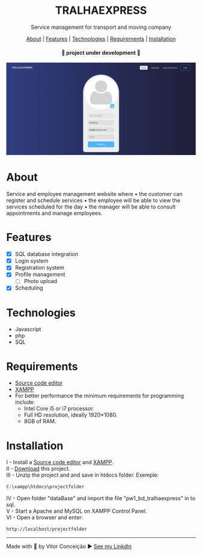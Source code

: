 <h1 align="center">TRALHAEXPRESS</h1>
<p align="center">Service management for transport and moving company</p>

<p align="center">
    <a href="#about">About</a> |
    <a href="#features">Features</a> |
    <a href="#technologies">Technologies</a> |
    <a href="#requirements">Requirements</a> | 
    <a href="#installation">Installation</a> 
</p>

<h4 align="center">
   📢 project under development 📢 
</h4>

<img src="img/image.png" alt="">

<br>

# About
<p>
    Service and employee management website where 
        • the customer can register and schedule services
        • the employee will be able to view the services scheduled for the day
        • the manager will be able to consult appointments and manage employees.
</p>

# Features
- [x] SQL database integration
- [x] Login system
- [x] Registration system
- [x] Profile management
    - [ ] Photo upload
- [x] Scheduling

# Technologies
- Javascript
- php
- SQL

# Requirements
- [Source code editor](https://code.visualstudio.com/)
- [XAMPP](https://www.apachefriends.org/index.html)
- For better performance the minimum requirements for programming include: 
    - Intel Core i5 or i7 processor. 
    - Full HD resolution, ideally 1920×1080. 
    - 8GB of RAM.

# Installation
I - Install a [Source code editor](https://code.visualstudio.com/) and [XAMPP](https://www.apachefriends.org/index.html).
<br>
II - [Download](https://github.com/vitorconceicaovc/tralhaexpress/archive/refs/heads/main.zip) this project.
<br>
III - Unzip the project and and save in htdocs folder. Exemple:   
```bash 
C:\xampp\htdocs\projectfolder
```
IV - Open folder "dataBase" and import the file "pw1_bd_tralhaexpress" in to sql.
<br>
V - Start a Apache and MySQL on XAMPP Control Panel.
<br>
VI - Open a browser and enter:
```bash 
http://localhost/projectfolder
```



---
Made with 💜 by Vítor Conceição ▶ [See my LinkdIn](https://www.linkedin.com/in/v%C3%ADtor-concei%C3%A7%C3%A3o-707404227/)